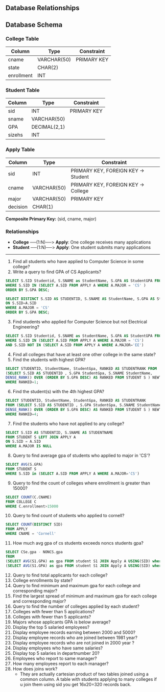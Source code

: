 ## Database Relationships

## Database Schema

### College Table
| Column     | Type        | Constraint |
|------------|-------------|------------|
| cname      | VARCHAR(50) | PRIMARY KEY|
| state      | CHAR(2)     |            |
| enrollment | INT         |            |

### Student Table
| Column | Type        | Constraint |
|--------|-------------|------------|
| sid    | INT         | PRIMARY KEY|
| sname  | VARCHAR(50) |            |
| GPA    | DECIMAL(2,1)|            |
| sizehs | INT         |            |

### Apply Table
| Column   | Type        | Constraint                        |
|----------|-------------|-----------------------------------|
| sid      | INT         | PRIMARY KEY, FOREIGN KEY → Student|
| cname    | VARCHAR(50) | PRIMARY KEY, FOREIGN KEY → College|
| major    | VARCHAR(50) | PRIMARY KEY                       |
| decision | CHAR(1)     |                                   |

**Composite Primary Key:** (sid, cname, major)

### Relationships

- **College** ──(1:N)──> **Apply**: One college receives many applications
- **Student** ──(1:N)──> **Apply**: One student submits many applications

---

1. Find all students who have applied to Computer Science in some college?
2. Write a query to find GPA of CS Applicants?

```sql
SELECT S.SID Studentid, S.SNAME as StudentName, S.GPA AS StudentGPA FROM STUDENT S
WHERE S.SID IN (SELECT A.SID FROM APPLY A WHERE A.MAJOR = 'CS' )
ORDER BY S.GPA DESC;
```
```sql
SELECT DISTINCT S.SID AS STUDENTID, S.SNAME AS StudentName, S.GPA AS StudentGPA FROM STUDENT S JOIN APPLY A
ON S.SID=A.SID
WHERE A.MAJOR = 'CS'
ORDER BY S.GPA DESC;
```

3. Find students who applied for Computer Science but not Electrical Engineering?
```sql
SELECT S.SID Studentid, S.SNAME as StudentName, S.GPA AS StudentGPA FROM STUDENT S
WHERE S.SID IN (SELECT A.SID FROM APPLY A WHERE A.MAJOR = 'CS') 
AND S.SID NOT IN (SELECT A.SID FROM APPLY A WHERE A.MAJOR='EE')
```
4. Find all colleges that have at least one other college in the same state?
5. Find the students with highest GPA?
```sql
SELECT STUDENTID, StudentName, StudentGpa, RANKED AS STUDENTRANK FROM 
(SELECT S.SID AS STUDENTID , S.GPA StudentGpa, S.SNAME StudentName, 
DENSE_RANK() OVER (ORDER BY S.GPA DESC) AS RANKED FROM STUDENT S ) NEWT
WHERE RANKED=1;
```
6. Find the student(s) with the 4th highest GPA?
```sql
SELECT STUDENTID, StudentName, StudentGpa, RANKED AS STUDENTRANK
FROM (SELECT S.SID AS STUDENTID , S.GPA StudentGpa, S.SNAME StudentName, 
DENSE_RANK() OVER (ORDER BY S.GPA DESC) AS RANKED FROM STUDENT S ) NEWT
WHERE RANKED=4;
```
7. Find the students who have not applied to any college?
```sql
SELECT S.SID AS STUDENTID, S.SNAME AS STUDENTNAME
FROM STUDENT S LEFT JOIN APPLY A 
ON S.SID = A.SID
WHERE A.MAJOR IS NULL
```
8. Query to find average gpa of students who applied to major in 'CS'?
```sql
SELECT AVG(S.GPA)
FROM STUDENT S 
WHERE S.SID in (SELECT A.SID FROM APPLY A WHERE A.MAJOR='CS')
```
9. Query to find the count of colleges where enrollment is greater than 15000?
```sql
SELECT COUNT(C.CNAME)
FROM COLLEGE C
WHERE C.enrollment>15000
```
10. Query to find count of students who applied to cornell?
```sql
SELECT COUNT(DISTINCT SID)
FROM APPLY
WHERE CNAME = 'Cornell'
```
11. How much avg gpa of cs students exceeds noncs students gpa?
```sql
SELECT CSe.gpa - NONCS.gpa
fROM 
(SELECT AVG(S1.GPA) as gpa FROM student S1 JOIN Apply A USING(SID) where A.major = 'CS' ) CSe,
(SELECT AVG(S1.GPA) as gpa FROM student S1 JOIN Apply A USING(SID) where A.major <> 'CS') NONCS
```
12. Query to find total applicants for each college?
13. College enrollments by state?
14. Query to find minimum and maximum gpa for each college and corresponding major?
15. Find the largest spread of minimum and maximum gpa for each college and corresponding major?
16. Query to find the number of colleges applied by each student?
17. Colleges with fewer than 5 applications?
18. Colleges with fewer than 5 applicants?
19. Majors whose applicants GPA is below average?
20. Display the top 5 salaried employees?
21. Display employee records earning between 2000 and 5000?
22. Display employee records who are joined between 1981 year?
23. Display employee records who are not joined  in 2000 year ?
24. Display employees who have same salaries?
25. Display top 5 salaries in departnumber 20?
26. Employees who report to same manager?
27. How many employees report to each manager?
28. How does joins work?
    - They are actually cartesian product of two tables joined using a common column. A table with students applying to many colleges if u join them using sid you get 16x20=320 records back.

